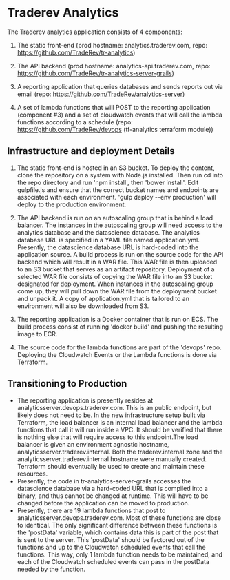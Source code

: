 # Traderev Analytics

The Traderev analytics application consists of 4 components:

1. The static front-end (prod hostname: analytics.traderev.com, repo: https://github.com/TradeRev/tr-analytics)

2. The API backend (prod hostname: analytics-api.traderev.com, repo: https://github.com/TradeRev/tr-analytics-server-grails)

3. A reporting application that queries databases and sends reports out via email (repo: https://github.com/TradeRev/analytics-server)

4. A set of lambda functions that will POST to the reporting application (component #3) and a set of cloudwatch events that will call the lambda functions according to a schedule (repo: https://github.com/TradeRev/devops (tf-analytics terraform module))

Infrastructure and deployment Details
----------------------
1. The static front-end is hosted in an S3 bucket.  To deploy the content, clone the repository on a system with Node.js installed.  Then run cd into the repo directory and run 'npm install', then 'bower install'.  Edit gulpfile.js and ensure that the correct bucket names and endpoints are associated with each environment.  'gulp deploy --env production' will deploy to the production environment.

2. The API backend is run on an autoscaling group that is behind a load balancer.  The instances in the autoscaling group will need access to the analytics database and the datascience database.  The analytics database URL is specified in a YAML file named application.yml.  Presently, the datascience database URL is hard-coded into the application source.  A build process is run on the source code for the API backend which will result in a WAR file.  This WAR file is then uploaded to an S3 bucket that serves as an artifact repository.
Deployment of a selected WAR file consists of copying the WAR file into an S3 bucket designated for deployment.  When instances in the autoscaling group come up, they will pull down the WAR file from the deployment bucket and unpack it.  A copy of application.yml that is tailored to an environment will also be downloaded from S3.  

3. The reporting application is a Docker container that is run on ECS.  The build process consist of running 'docker build' and pushing the resulting image to ECR.  

4. The source code for the lambda functions are part of the 'devops' repo.  Deploying the Cloudwatch Events or the Lambda functions is done via Terraform.

Transitioning to Production
----------------------

- The reporting application is presently resides at analyticsserver.devops.traderev.com.  This is an public endpoint, but likely does not need to be.  In the new infrastructure setup built via Terraform, the load balancer is an internal load balancer and the lambda functions that call it will run inside a VPC.  It should be verified that there is nothing else that will require access to this endpoint.The load balancer is given an environment agnostic hostname, analyticsserver.traderev.internal.  Both the traderev.internal zone and the analyticsserver.traderev.internal hostname were manually created.  Terraform should eventually be used to create and maintain these resources.
- Presently, the code in tr-analytics-server-grails accesses the datascience database via a hard-coded URL that is compiled into a binary, and thus cannot be changed at runtime.  This will have to be changed before the application can be moved to production.  
- Presently, there are 19 lambda functions that post to analyticsserver.devops.traderev.com.  Most of these functions are close to identical.  The only significant difference between these functions is the 'postData' variable, which contains data this is part of the post that is sent to the server.  This 'postData' should be factored out of the functions and up to the Cloudwatch scheduled events that call the functions.  This way, only 1 lambda function needs to be maintained, and each of the Cloudwatch scheduled events can pass in the postData needed by the function.
